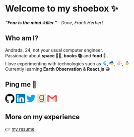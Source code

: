 # Welcome to my shoebox ✨
<i><b>"Fear is the mind-killer."</b> - Dune, Frank Herbert</i>


## Who am I?

Andrada, 24, not your usual computer engineer.
</br>
Passionate about <b> space 🌌🚀</b>, <b> books 📚 </b> and <b> food 🍝 </b>.
</br>
I love experimenting with technologies such as <img height="15" width="15" src="assets/flutterio-icon.svg"></div>, <img
    height="15" width="15" src="assets/python.svg"></div>, <img height="17" width="17" src="assets/java.svg"></div>,
<img height="17" width="17" src="assets/linux.svg"></div>
</br>
Currently learning **Earth Observation** & **React.js** 😀

## Ping me 💬

<div>
    <a href="https://github.com/predandrada"><img height="30" width="30" src="assets/github.svg"></a>
    <a href="https://linkedin.com/in/predandrada"><img height="30" width="30" src="assets/linkedin.svg"></a>
    <a href="https://twitter.com/predandrada"><img height="30" width="30" src="assets/twitter.svg"></a>
    <a href="https://www.goodreads.com/predandrada"><img height="30" width="30" src="assets/goodreads.svg"></a>
    <a href="mailto: predandrada.elena@gmail.com"> <img height="30" width="30" src="assets/email.svg"></a>
</div>

## More on my experience
👉 <a href="https://drive.google.com/file/d/1MOi-fFpWt91iWFYeYFVUwDX6SspR51NI/view?usp=sharing">my resume</a>
</br>
